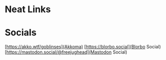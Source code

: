 # Neat Links

# Socials

[https://akko.wtf/goblinses](Akkoma)
[https://blorbo.social](Blorbo Social)
[https://mastodon.social/@freejughead](Mastodon Social)
